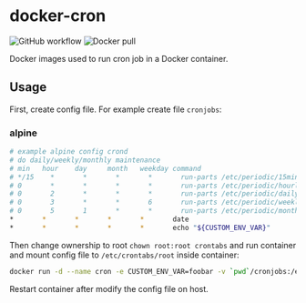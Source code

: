 # docker-cron

![GitHub workflow](https://github.com/thesuhu/docker-cron/actions/workflows/docker-image.yml/badge.svg) ![Docker pull](https://img.shields.io/docker/pulls/thesuhu/docker-cron)

Docker images used to run cron job in a Docker container.

## Usage

First, create config file. For example create file `cronjobs`:

### alpine

```sh
# example alpine config crond
# do daily/weekly/monthly maintenance
# min   hour    day     month   weekday command
# */15    *       *       *       *       run-parts /etc/periodic/15min
# 0       *       *       *       *       run-parts /etc/periodic/hourly
# 0       2       *       *       *       run-parts /etc/periodic/daily
# 0       3       *       *       6       run-parts /etc/periodic/weekly
# 0       5       1       *       *       run-parts /etc/periodic/monthly
*       *       *       *       *       date
*       *       *       *       *       echo "${CUSTOM_ENV_VAR}"
```

Then change ownership to root `chown root:root crontabs` and run container and mount config file to `/etc/crontabs/root` inside container: 

```sh
docker run -d --name cron -e CUSTOM_ENV_VAR=foobar -v `pwd`/cronjobs:/etc/crontabs/root thesuhu/docker-cron
```

Restart container after modify the config file on host.
